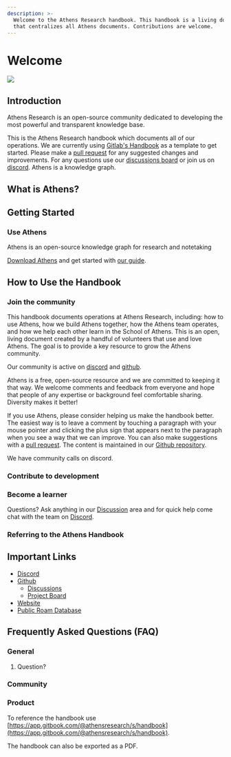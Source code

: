 ```yaml
---
description: >-
  Welcome to the Athens Research handbook. This handbook is a living document
  that centralizes all Athens documents. Contributions are welcome.
---
```


# Welcome

![](.gitbook/assets/athens-logo.svg)

## Introduction

Athens Research is an open-source community dedicated to developing the most powerful and transparent knowledge base.

This is the Athens Research handbook which documents all of our operations. We are currently using [Gitlab's Handbook](https://about.gitlab.com/handbook/#company) as a template to get started. Please make a [pull request](https://github.com/athensresearch/handbook/pulls) for any suggested changes and improvements. For any questions use our [discussions board](https://github.com/athensresearch/athens/discussions) or join us on [discord](https://discord.gg/as9h8yHNfD). Athens is a knowledge graph.

## What is Athens?

## Getting Started

### Use Athens

Athens is an open-source knowledge graph for research and notetaking

[Download Athens](https://github.com/athensresearch/athens/releases) and get started with [our guide](for-users/athens-guide/).

## How to Use the Handbook

### Join the community

This handbook documents operations at Athens Research, including: how to use Athens, how we build Athens together, how the Athens team operates, and how we help each other learn in the School of Athens. This is an open, living document created by a handful of volunteers that use and love Athens. The goal is to provide a key resource to grow the Athens community.

Our community is active on [discord](https://discord.gg/as9h8yHNfD) and [github](https://github.com/athensresearch/athens/discussions).

Athens is a free, open-source resource and we are committed to keeping it that way. We welcome comments and feedback from everyone and hope that people of any expertise or background feel comfortable sharing. Diversity makes it better!   
  
If you use Athens, please consider helping us make the handbook better. The easiest way is to leave a comment by touching a paragraph with your mouse pointer and clicking the plus sign that appears next to the paragraph when you see a way that we can improve. You can also make suggestions with a [pull request](https://github.com/athensresearch/handbook/pulls). The content is maintained in our [Github repository](https://github.com/athensresearch/handbook). 

We have community calls on discord.

### Contribute to development

### Become a learner

Questions? Ask anything in our [Discussion](https://github.com/athensresearch/athens/discussions) area and for quick help  come chat with the team on [Discord](https://discord.gg/as9h8yHNfD). 

### Referring to the Athens Handbook

## Important Links

* [Discord](https://discord.gg/as9h8yHNfD)
* [Github](https://github.com/athensresearch/)
  * [Discussions](https://github.com/athensresearch/athens/discussions)
  * [Project Board](https://github.com/athensresearch/athens/projects)
* [Website](https://athens-research.ghost.io/)
* [Public Roam Database](https://roamresearch.com/#/app/athensresearch/)

## Frequently Asked Questions \(FAQ\)

### General

1. Question?

### Community

### Product

To reference the handbook use [https://app.gitbook.com/@athensresearch/s/handbook](https://app.gitbook.com/@athensresearch/s/handbook).

The handbook can also be exported as a PDF. 

